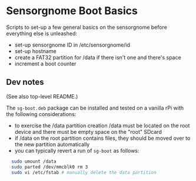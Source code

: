Sensorgnome Boot Basics
=======================

Scripts to set-up a few general basics on the sensorgnome before everything else is unleashed:

- set-up sensorgnome ID in /etc/sensorgnome/id
- set-up hostname
- create a FAT32 partition for /data if there isn't one and there's space
- increment a boot counter

Dev notes
---------

(See also top-level README.)

The `sg-boot.deb` package can be installed and tested on a vanilla rPi with the following
considerations:

- to exercise the /data partition creation /data must be located on the root device and
  there must be empty space on the "root" SDcard
- if /data on the root partition contains files, they should be moved over to the new
  partition automatically
- you can typically revert a run of `sg-boot` as follows:

```bash
  sudo umount /data
  sudo parted /dev/mmcblk0 rm 3
  sudo vi /etc/fstab # manually delete the data partition
```
